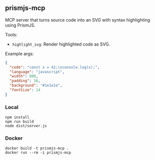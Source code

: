 ## prismjs-mcp

MCP server that turns source code into an SVG with syntax highlighting using PrismJS.

Tools:
- `highlight_svg`: Render highlighted code as SVG.

Example args:

```json
{
  "code": "const x = 42;\nconsole.log(x);",
  "language": "javascript",
  "width": 800,
  "padding": 16,
  "background": "#1e1e1e",
  "fontSize": 14
}
```

### Local
```
npm install
npm run build
node dist/server.js
```

### Docker
```
docker build -t prismjs-mcp .
docker run --rm -i prismjs-mcp
```


